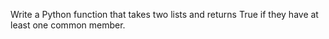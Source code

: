 Write a Python function that takes two lists and returns True if they have at least one common member.
